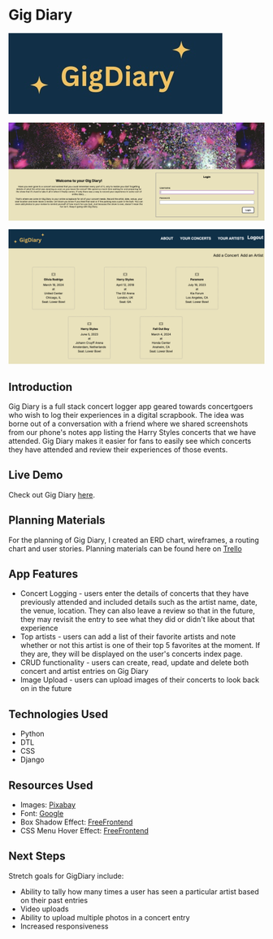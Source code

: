 # Gig Diary

![Gig Diary Logo](main_app/static/images/gig-diary-logo.png)

![Gig Diary Login Page](main_app/static/images/gig-diary-homepage.png)

![Gig Diary Concerts Page](main_app/static/images/gig-diary-concerts.png)

## Introduction
Gig Diary is a full stack concert logger app geared towards concertgoers who wish to log their experiences in a digital scrapbook. The idea was borne out of a conversation with a friend where we shared screenshots from our phone's notes app listing the Harry Styles concerts that we have attended. Gig Diary makes it easier for fans to easily see which concerts they have attended and review their experiences of those events.

## Live Demo 
Check out Gig Diary [here](https://gig-diary-91531bd45d38.herokuapp.com/).

## Planning Materials
For the planning of Gig Diary, I created an ERD chart, wireframes, a routing chart and user stories. Planning materials can be found here on [Trello](https://trello.com/b/cNU9sf5Z/concert-tracker-app)

## App Features
* Concert Logging - users enter the details of concerts that they have previously attended and included details such as the artist name, date, the venue, location. They can also leave a review so that in the future, they may revisit the entry to see what they did or didn't like about that experience
* Top artists - users can add a list of their favorite artists and note whether or not this artist is one of their top 5 favorites at the moment. If they are, they will be displayed on the user's concerts index page.
* CRUD functionality - users can create, read, update and delete both concert and artist entries on Gig Diary
* Image Upload - users can upload images of their concerts to look back on in the future 


## Technologies Used

* Python
* DTL
* CSS
* Django

## Resources Used
* Images: [Pixabay](https://pixabay.com/) 
* Font: [Google](https://fonts.google.com/)
* Box Shadow Effect: [FreeFrontend](https://codepen.io/carterfromsl/pen/LYqYRyN)
* CSS Menu Hover Effect: [FreeFrontend](https://codepen.io/t_afif/pen/bGQOaEb)
<!-- * Spotify API: [Spotify](https://developer.spotify.com/documentation/web-api) -->

## Next Steps

Stretch goals for GigDiary include:

* Ability to tally how many times a user has seen a particular artist based on their past entries
* Video uploads
* Ability to upload multiple photos in a concert entry
* Increased responsiveness 